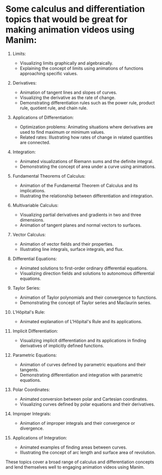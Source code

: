 # Some calculus and differentiation topics that would be great for making animation videos using Manim:

1. Limits:
   - Visualizing limits graphically and algebraically.
   - Explaining the concept of limits using animations of functions approaching specific values.

2. Derivatives:
   - Animation of tangent lines and slopes of curves.
   - Visualizing the derivative as the rate of change.
   - Demonstrating differentiation rules such as the power rule, product rule, quotient rule, and chain rule.

3. Applications of Differentiation:
   - Optimization problems: Animating situations where derivatives are used to find maximum or minimum values.
   - Related rates: Illustrating how rates of change in related quantities are connected.

4. Integration:
   - Animated visualizations of Riemann sums and the definite integral.
   - Demonstrating the concept of area under a curve using animations.

5. Fundamental Theorems of Calculus:
   - Animation of the Fundamental Theorem of Calculus and its implications.
   - Illustrating the relationship between differentiation and integration.

6. Multivariable Calculus:
   - Visualizing partial derivatives and gradients in two and three dimensions.
   - Animation of tangent planes and normal vectors to surfaces.

7. Vector Calculus:
   - Animation of vector fields and their properties.
   - Illustrating line integrals, surface integrals, and flux.

8. Differential Equations:
   - Animated solutions to first-order ordinary differential equations.
   - Visualizing direction fields and solutions to autonomous differential equations.

9. Taylor Series:
   - Animation of Taylor polynomials and their convergence to functions.
   - Demonstrating the concept of Taylor series and Maclaurin series.

10. L'Hôpital's Rule:
    - Animated explanation of L'Hôpital's Rule and its applications.

11. Implicit Differentiation:
    - Visualizing implicit differentiation and its applications in finding derivatives of implicitly defined functions.

12. Parametric Equations:
    - Animation of curves defined by parametric equations and their tangents.
    - Demonstrating differentiation and integration with parametric equations.

13. Polar Coordinates:
    - Animated conversion between polar and Cartesian coordinates.
    - Visualizing curves defined by polar equations and their derivatives.

14. Improper Integrals:
    - Animation of improper integrals and their convergence or divergence.

15. Applications of Integration:
    - Animated examples of finding areas between curves.
    - Illustrating the concept of arc length and surface area of revolution.

These topics cover a broad range of calculus and differentiation concepts and lend themselves well to engaging animation videos using Manim.
